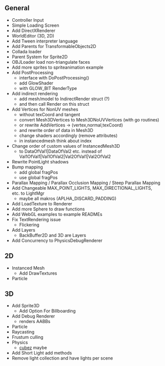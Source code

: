 ## General

+ Controller Input
+ Simple Loading Screen
+ Add DirectXRenderer
+ WorldEditor (3D, 2D)
+ Add Tween interpreter language
+ Add Parents for TransformableObjects2D
+ Collada loader
+ Parent System for Sprite2D
+ OBJLoader load non-triangulate faces
+ Add more sprites to spriteanimation example
+ Add PostProcessing
    - interface with DoPostProcessing()
    - add GlowShader
    - with GLOW_BIT RenderType
+ Add indirect rendering
    - add mesh/model to IndirectRender struct (?)
    - and then call Render on this struct
+ Add Vertices for NonUV meshes
    - without texCoord and tangent
    - convert Mesh3DVertices to Mesh3DNoUVVertices (with go routines)
    - or rewrite AddVertices -> (vertex,normal,texCoord)
    - and rewrite order of data in Mesh3D
    - change shaders accordingly (remove attributes)
    - in instancedmesh think about index
+ Change order of custom values of InstancedMesh3D
    - to DataOfVal1|DataOfVal2 etc. instead of Val1OfVal1|Val1OfVal2|Val2OfVal1|Val2OfVal2
+ Rewrite PointLight shadows
+ Bump mapping
    - add global fragPos
    - use global fragPos
+ Parallax Mapping / Parallax Occlusion Mapping / Steep Parallax Mapping
+ Add Changeable MAX_POINT_LIGHTS, MAX_DIRECTIONAL_LIGHTS, etc. to LightMgr
    - maybe all makros (APLHA_DISCARD_PADDING)
+ Add LoadTexture to Renderer
+ Add more Sphere to draw functions
+ Add WebGL examples to example READMEs
+ Fix TextRendering issue
    - Flickering
+ Add Layers
    - BackBuffer2D and 3D are Layers
+ Add Concurrency to PhysicsDebugRenderer

## 2D

+ Instanced Mesh
    - Add DrawTextures
+ Particle

## 3D

+ Add Sprite3D
    - Add Option For Billboarding
+ Add Debug Renderer
    - renders AABBs
+ Particle
+ Raycasting
+ Frustum culling
+ Physics
	- [cubez](https://github.com/tbogdala/cubez) maybe
+ Add Short Light add methods
+ Remove light collection and have lights per scene
